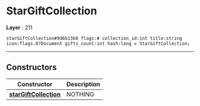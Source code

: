 # StarGiftCollection

**Layer** : 211

```tl
starGiftCollection#9d6b13b0 flags:# collection_id:int title:string icon:flags.0?Document gifts_count:int hash:long = StarGiftCollection;
```

---

## Constructors

| Constructor | Description |
| :---: | :--- |
| [**starGiftCollection**](constructor/starGiftCollection) | NOTHING |